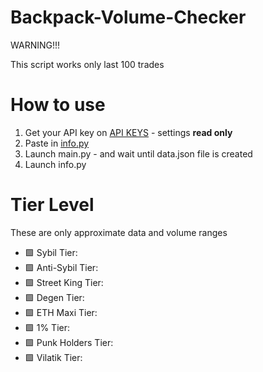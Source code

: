 # Backpack-Volume-Checker
WARNING!!!

This script works only last 100 trades

# How to use
1. Get your API key on [API KEYS](https://backpack.exchange/settings/api-keys) - settings **read only**
2. Paste in [info.py](https://github.com/Fillin-Trader/Backpack-Volume-Checker/blob/main/main.py)
3. Launch main.py - and wait until data.json file is created
4. Launch info.py


# Tier Level
These are only approximate data and volume ranges
- 🟩 Sybil Tier: 
- 🟩 Anti-Sybil Tier: 
- 🟩 Street King Tier: 
- 🟩 Degen Tier: 
- 🟩 ETH Maxi Tier: 
- 🟩 1% Tier: 
- 🟩 Punk Holders Tier: 
- 🟩 Vilatik Tier: 
